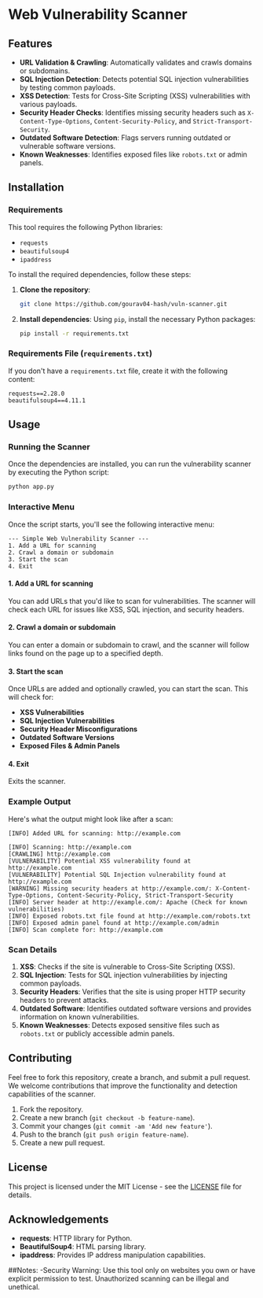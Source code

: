 
# Web Vulnerability Scanner



## Features

- **URL Validation & Crawling**: Automatically validates and crawls domains or subdomains.
- **SQL Injection Detection**: Detects potential SQL injection vulnerabilities by testing common payloads.
- **XSS Detection**: Tests for Cross-Site Scripting (XSS) vulnerabilities with various payloads.
- **Security Header Checks**: Identifies missing security headers such as `X-Content-Type-Options`, `Content-Security-Policy`, and `Strict-Transport-Security`.
- **Outdated Software Detection**: Flags servers running outdated or vulnerable software versions.
- **Known Weaknesses**: Identifies exposed files like `robots.txt` or admin panels.
  
## Installation

### Requirements

This tool requires the following Python libraries:
- `requests`
- `beautifulsoup4`
- `ipaddress`

To install the required dependencies, follow these steps:

1. **Clone the repository**:
    ```bash
    git clone https://github.com/gourav04-hash/vuln-scanner.git
    ```

2. **Install dependencies**:
    Using `pip`, install the necessary Python packages:
    ```bash
    pip install -r requirements.txt
    ```

### Requirements File (`requirements.txt`)

If you don't have a `requirements.txt` file, create it with the following content:

```
requests==2.28.0
beautifulsoup4==4.11.1
```

## Usage

### Running the Scanner

Once the dependencies are installed, you can run the vulnerability scanner by executing the Python script:

```bash
python app.py
```

### Interactive Menu

Once the script starts, you'll see the following interactive menu:

```
--- Simple Web Vulnerability Scanner ---
1. Add a URL for scanning
2. Crawl a domain or subdomain
3. Start the scan
4. Exit
```

#### 1. **Add a URL for scanning**

You can add URLs that you'd like to scan for vulnerabilities. The scanner will check each URL for issues like XSS, SQL injection, and security headers.

#### 2. **Crawl a domain or subdomain**

You can enter a domain or subdomain to crawl, and the scanner will follow links found on the page up to a specified depth.

#### 3. **Start the scan**

Once URLs are added and optionally crawled, you can start the scan. This will check for:
- **XSS Vulnerabilities**
- **SQL Injection Vulnerabilities**
- **Security Header Misconfigurations**
- **Outdated Software Versions**
- **Exposed Files & Admin Panels**

#### 4. **Exit**

Exits the scanner.

### Example Output

Here's what the output might look like after a scan:

```plaintext
[INFO] Added URL for scanning: http://example.com

[INFO] Scanning: http://example.com
[CRAWLING] http://example.com
[VULNERABILITY] Potential XSS vulnerability found at http://example.com
[VULNERABILITY] Potential SQL Injection vulnerability found at http://example.com
[WARNING] Missing security headers at http://example.com/: X-Content-Type-Options, Content-Security-Policy, Strict-Transport-Security
[INFO] Server header at http://example.com/: Apache (Check for known vulnerabilities)
[INFO] Exposed robots.txt file found at http://example.com/robots.txt
[INFO] Exposed admin panel found at http://example.com/admin
[INFO] Scan complete for: http://example.com
```

### Scan Details

1. **XSS**: Checks if the site is vulnerable to Cross-Site Scripting (XSS).
2. **SQL Injection**: Tests for SQL injection vulnerabilities by injecting common payloads.
3. **Security Headers**: Verifies that the site is using proper HTTP security headers to prevent attacks.
4. **Outdated Software**: Identifies outdated software versions and provides information on known vulnerabilities.
5. **Known Weaknesses**: Detects exposed sensitive files such as `robots.txt` or publicly accessible admin panels.

## Contributing

Feel free to fork this repository, create a branch, and submit a pull request. We welcome contributions that improve the functionality and detection capabilities of the scanner.

1. Fork the repository.
2. Create a new branch (`git checkout -b feature-name`).
3. Commit your changes (`git commit -am 'Add new feature'`).
4. Push to the branch (`git push origin feature-name`).
5. Create a new pull request.

## License

This project is licensed under the MIT License - see the [LICENSE](LICENSE) file for details.

## Acknowledgements

- **requests**: HTTP library for Python.
- **BeautifulSoup4**: HTML parsing library.
- **ipaddress**: Provides IP address manipulation capabilities.

##Notes:
   -Security Warning: Use this tool only on websites you own or have explicit permission to test. Unauthorized scanning can be illegal and unethical.
